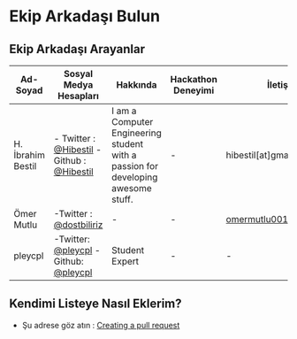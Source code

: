 # Ekip Arkadaşı Bulun


## Ekip Arkadaşı Arayanlar
| Ad-Soyad | Sosyal Medya Hesapları | Hakkında | Hackathon Deneyimi | İletişim |
| ------------- | ------------- | ------------- | ------------- | ------------- |
|  H. İbrahim Bestil | - Twitter : [@Hibestil](http://www.twitter.com/hibestil) - Github : [@Hibestil](http://www.github.com/hibestil) | I am a Computer Engineering student with a passion for developing awesome stuff. | - | hibestil[at]gmail[dot]com |
|Ömer Mutlu| -Twitter : [@dostbiliriz](http://www.twitter.com/dostbiliriz) |-| - | omermutlu001@gmail.com|
| pleycpl | -Twitter: [@pleycpl](http://www.twitter.com/pleycpl)  -Github: [@pleycpl](http://www.github.com/pleycpl) | Student Expert | - | - |

## Kendimi Listeye Nasıl Eklerim?
  - Şu adrese göz atın : [Creating a pull request](https://help.github.com/articles/creating-a-pull-request/)
